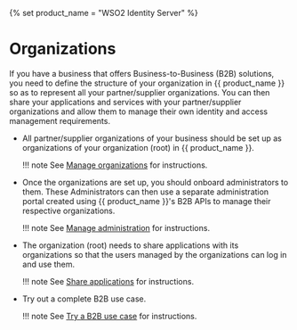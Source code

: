 {% set product_name = "WSO2 Identity Server" %}
# Organizations

If you have a business that offers Business-to-Business (B2B) solutions, you need to define the structure of your organization in {{ product_name }} so as to represent all your partner/supplier organizations. You can then share your applications and services with your partner/supplier organizations and allow them to manage their own identity and access management requirements.

- All partner/supplier organizations of your business should be set up as organizations of your organization (root) in {{ product_name }}.

    !!! note
        See [Manage organizations]({{base_path}}/guides/organization-management/manage-organizations/) for instructions.

- Once the organizations are set up, you should onboard administrators to them. These Administrators can then use a separate administration portal created using {{ product_name }}'s B2B APIs to manage their respective organizations.

    !!! note
        See [Manage administration]({{base_path}}/guides/organization-management/manage-b2b-administration/) for instructions.

- The organization (root) needs to share applications with its organizations so that the users managed by the organizations can log in and use them.

    !!! note
        See [Share applications]({{base_path}}/guides/organization-management/share-applications/) for instructions.

- Try out a complete B2B use case.

    !!! note
        See  [Try a B2B use case]({{base_path}}/guides/organization-management/try-a-b2b-use-case/) for instructions.

<!-- Learn more about how {{ product_name }} supports B2B platforms. -->
